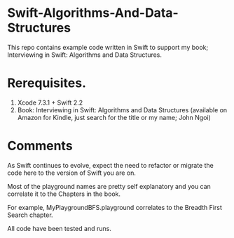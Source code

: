 # Swift-Algorithms-And-Data-Structures

This repo contains example code written in Swift to support my book; Interviewing in Swift: Algorithms and Data Structures.

# Rerequisites.

1. Xcode 7.3.1 + Swift 2.2
2. Book: Interviewing in Swift: Algorithms and Data Structures (available on Amazon for Kindle, just search for the title or my name; John Ngoi)

# Comments

As Swift continues to evolve, expect the need to refactor or migrate the code here to the version of Swift you are on.

Most of the playground names are pretty self explanatory and you can correlate it to the Chapters in the book.

For example, MyPlaygroundBFS.playground correlates to the Breadth First Search chapter.

All code have been tested and runs.

